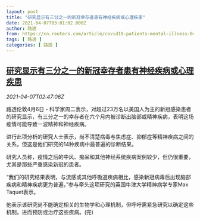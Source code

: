 ```yaml
---
layout: post
title: "研究显示有三分之一的新冠幸存者患有神经疾病或心理疾患"
date: 2021-04-07T03:01:02.000Z
author: 路透
from: https://cn.reuters.com/article/covid19-patients-mental-illness-0407-idCNKBS2BU07L
tags: [ 路透 ]
categories: [ 路透 ]
---
```

<!--1617764462000-->
[研究显示有三分之一的新冠幸存者患有神经疾病或心理疾患](https://cn.reuters.com/article/covid19-patients-mental-illness-0407-idCNKBS2BU07L)
------

<div>
<div><i>2021-04-07T02:47:06Z</i></div><p>路透伦敦4月6日 - 科学家周二表示，对超过23万名以美国人为主的新冠感染患者的研究显示，有三分之一的幸存者在六个月内被诊断出脑部或精神疾病，表明这场疫情可能导致一波精神和神经疾病。</p><p>进行此项分析的研究人士表示，尚不清楚病毒与焦虑症、抑郁症等精神疾病之间的关系，但这是他们研究的14种疾病中最普遍的诊断结果。</p><p>研究人员称，疫情之后的中风、痴呆和其他神经系统疾病案例较少，但仍很重要，尤其是那些严重感染新冠的患者。</p><p>“我们的研究结果表明，与流感或其他呼吸道疾病相比，感染新冠病毒后出现脑部疾病和精神疾病更为普遍，”参与牵头这项研究的英国牛津大学精神病学专家Max Taquet表示。</p><p>他表示该研究尚不能确定相关的生物学和心理机制，但呼吁需紧急研究以确定这些机制，进而预防或治疗这些疾病。(完)</p>
</div>
